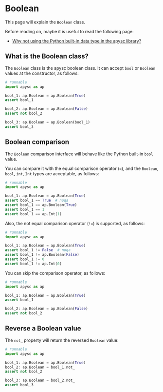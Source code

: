 # Boolean

This page will explain the `Boolean` class.

Before reading on, maybe it is useful to read the following page:

- [Why not using the Python built-in data type in the apysc library?](why_not_using_python_builtin_data_type.md)

## What is the Boolean class?

The `Boolean` class is the apysc boolean class. It can accept `bool` or `Boolean` values at the constructor, as follows:

```py
# runnable
import apysc as ap

bool_1: ap.Boolean = ap.Boolean(True)
assert bool_1

bool_2: ap.Boolean = ap.Boolean(False)
assert not bool_2

bool_3: ap.Boolean = ap.Boolean(bool_1)
assert bool_3
```

## Boolean comparison

The `Boolean` comparison interface will behave like the Python built-in `bool` value.

You can compare it with the equal comparison operator (`=`), and the `Boolean`, `bool`, `int`, `Int` types are acceptable, as follows:

```py
# runnable
import apysc as ap

bool_1: ap.Boolean = ap.Boolean(True)
assert bool_1 == True  # noqa
assert bool_1 == ap.Boolean(True)
assert bool_1 == 1
assert bool_1 == ap.Int(1)
```

Also, the not equal comparison operator (`!=`) is supported, as follows:

```py
# runnable
import apysc as ap

bool_1: ap.Boolean = ap.Boolean(True)
assert bool_1 != False  # noqa
assert bool_1 != ap.Boolean(False)
assert bool_1 != 0
assert bool_1 != ap.Int(0)
```

You can skip the comparison operator, as follows:

```py
# runnable
import apysc as ap

bool_1: ap.Boolean = ap.Boolean(True)
assert bool_1

bool_2: ap.Boolean = ap.Boolean(False)
assert not bool_2
```

## Reverse a Boolean value

The `not_` property will return the reversed `Boolean` value:

```py
# runnable
import apysc as ap

bool_1: ap.Boolean = ap.Boolean(True)
bool_2: ap.Boolean = bool_1.not_
assert not bool_2

bool_3: ap.Boolean = bool_2.not_
assert bool_3
```
